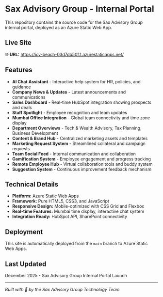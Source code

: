 # Sax Advisory Group - Internal Portal

This repository contains the source code for the Sax Advisory Group internal portal, deployed as an Azure Static Web App.

## Live Site
🌐 **URL:** https://icy-beach-03d7db50f.1.azurestaticapps.net/

## Features
- **AI Chat Assistant** - Interactive help system for HR, policies, and guidance
- **Company News & Updates** - Latest announcements and communications
- **Sales Dashboard** - Real-time HubSpot integration showing prospects and deals
- **Staff Spotlight** - Employee recognition and team updates
- **Mumbai Office Integration** - Global team connectivity and time zone display
- **Department Overviews** - Tech & Wealth Advisory, Tax Planning, Business Development
- **Content & Brand Hub** - Centralized marketing assets and templates
- **Marketing Request System** - Streamlined collateral and campaign requests
- **Team Social Feed** - Internal communication and collaboration
- **Gamification System** - Employee engagement and progress tracking
- **Remote Employee Hub** - Virtual collaboration tools and buddy system
- **Suggestion System** - Continuous improvement feedback mechanism

## Technical Details
- **Platform:** Azure Static Web Apps
- **Framework:** Pure HTML5, CSS3, and JavaScript
- **Responsive Design:** Mobile-optimized with CSS Grid and Flexbox
- **Real-time Features:** Mumbai time display, interactive chat system
- **Integration Ready:** HubSpot API, SharePoint connectivity

## Deployment
This site is automatically deployed from the `main` branch to Azure Static Web Apps.

## Last Updated
December 2025 - Sax Advisory Group Internal Portal Launch

---
*Built with 💙 by the Sax Advisory Group Technology Team*

